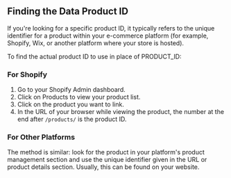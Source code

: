 ## Finding the Data Product ID

If you're looking for a specific product ID, it typically refers to the unique identifier for a product within your e-commerce platform (for example, Shopify, Wix, or another platform where your store is hosted).

To find the actual product ID to use in place of PRODUCT_ID:

### For Shopify

1. Go to your Shopify Admin dashboard.
2. Click on Products to view your product list.
3. Click on the product you want to link.
4. In the URL of your browser while viewing the product, the number at the end after `/products/` is the product ID.

### For Other Platforms

The method is similar: look for the product in your platform's product management section and use the unique identifier given in the URL or product details section. Usually, this can be found on your website.
